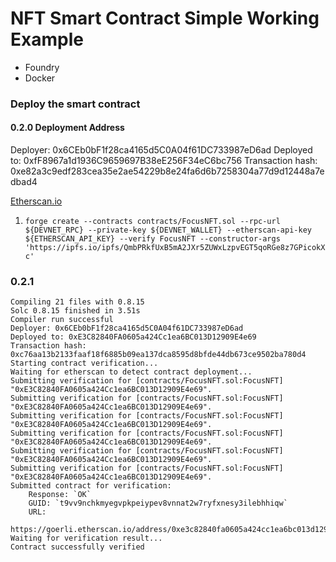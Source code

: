 # NFT Smart Contract Simple Working Example

- Foundry
- Docker

### Deploy the smart contract

#### 0.2.0 Deployment Address

Deployer: 0x6CEb0bF1f28ca4165d5C0A04f61DC733987eD6ad
Deployed to: 0xfF8967a1d1936C9659697B38eE256F34eC6bc756
Transaction hash: 0xe82a3c9edf283cea35e2ae54229b8e24fa6d6b7258304a77d9d12448a7edbad4

[Etherscan.io](https://goerli.etherscan.io/address/0xff8967a1d1936c9659697b38ee256f34ec6bc756)

1. `forge create --contracts contracts/FocusNFT.sol --rpc-url ${DEVNET_RPC} --private-key ${DEVNET_WALLET} --etherscan-api-key ${ETHERSCAN_API_KEY} --verify FocusNFT --constructor-args 'https://ipfs.io/ipfs/QmbPRkfUxB5mA2JXr5ZUWxLzpvEGT5qoRGe8z7GPicokXc'`

### 0.2.1

```
Compiling 21 files with 0.8.15
Solc 0.8.15 finished in 3.51s
Compiler run successful
Deployer: 0x6CEb0bF1f28ca4165d5C0A04f61DC733987eD6ad
Deployed to: 0xE3C82840FA0605a424Cc1ea6BC013D12909E4e69
Transaction hash: 0xc76aa13b2133faaf18f6885b09ea137dca8595d8bfde44db673ce9502ba780d4
Starting contract verification...
Waiting for etherscan to detect contract deployment...
Submitting verification for [contracts/FocusNFT.sol:FocusNFT] "0xE3C82840FA0605a424Cc1ea6BC013D12909E4e69".
Submitting verification for [contracts/FocusNFT.sol:FocusNFT] "0xE3C82840FA0605a424Cc1ea6BC013D12909E4e69".
Submitting verification for [contracts/FocusNFT.sol:FocusNFT] "0xE3C82840FA0605a424Cc1ea6BC013D12909E4e69".
Submitting verification for [contracts/FocusNFT.sol:FocusNFT] "0xE3C82840FA0605a424Cc1ea6BC013D12909E4e69".
Submitting verification for [contracts/FocusNFT.sol:FocusNFT] "0xE3C82840FA0605a424Cc1ea6BC013D12909E4e69".
Submitting verification for [contracts/FocusNFT.sol:FocusNFT] "0xE3C82840FA0605a424Cc1ea6BC013D12909E4e69".
Submitted contract for verification:
	Response: `OK`
	GUID: `t9vv9nchkmyegvpkpeiypev8vnnat2w7ryfxnesy3ilebhhiqw`
	URL:
        https://goerli.etherscan.io/address/0xe3c82840fa0605a424cc1ea6bc013d12909e4e69
Waiting for verification result...
Contract successfully verified
```
